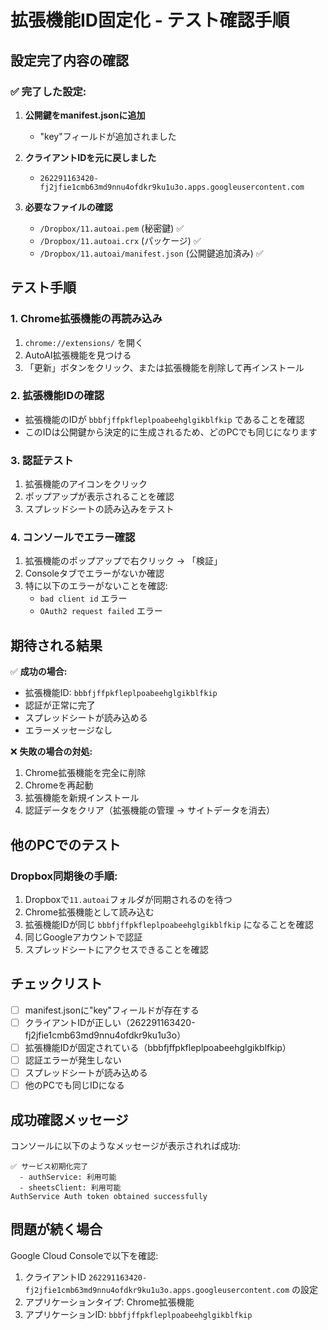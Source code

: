 # 拡張機能ID固定化 - テスト確認手順

## 設定完了内容の確認

### ✅ 完了した設定:
1. **公開鍵をmanifest.jsonに追加** 
   - "key"フィールドが追加されました
   
2. **クライアントIDを元に戻しました**
   - `262291163420-fj2jfie1cmb63md9nnu4ofdkr9ku1u3o.apps.googleusercontent.com`

3. **必要なファイルの確認**
   - `/Dropbox/11.autoai.pem` (秘密鍵) ✅
   - `/Dropbox/11.autoai.crx` (パッケージ) ✅
   - `/Dropbox/11.autoai/manifest.json` (公開鍵追加済み) ✅

## テスト手順

### 1. Chrome拡張機能の再読み込み
1. `chrome://extensions/` を開く
2. AutoAI拡張機能を見つける
3. 「更新」ボタンをクリック、または拡張機能を削除して再インストール

### 2. 拡張機能IDの確認
- 拡張機能のIDが `bbbfjffpkfleplpoabeehglgikblfkip` であることを確認
- このIDは公開鍵から決定的に生成されるため、どのPCでも同じになります

### 3. 認証テスト
1. 拡張機能のアイコンをクリック
2. ポップアップが表示されることを確認
3. スプレッドシートの読み込みをテスト

### 4. コンソールでエラー確認
1. 拡張機能のポップアップで右クリック → 「検証」
2. Consoleタブでエラーがないか確認
3. 特に以下のエラーがないことを確認:
   - `bad client id` エラー
   - `OAuth2 request failed` エラー

## 期待される結果

✅ **成功の場合:**
- 拡張機能ID: `bbbfjffpkfleplpoabeehglgikblfkip`
- 認証が正常に完了
- スプレッドシートが読み込める
- エラーメッセージなし

❌ **失敗の場合の対処:**
1. Chrome拡張機能を完全に削除
2. Chromeを再起動
3. 拡張機能を新規インストール
4. 認証データをクリア（拡張機能の管理 → サイトデータを消去）

## 他のPCでのテスト

### Dropbox同期後の手順:
1. Dropboxで`11.autoai`フォルダが同期されるのを待つ
2. Chrome拡張機能として読み込む
3. 拡張機能IDが同じ `bbbfjffpkfleplpoabeehglgikblfkip` になることを確認
4. 同じGoogleアカウントで認証
5. スプレッドシートにアクセスできることを確認

## チェックリスト

- [ ] manifest.jsonに"key"フィールドが存在する
- [ ] クライアントIDが正しい（262291163420-fj2jfie1cmb63md9nnu4ofdkr9ku1u3o）
- [ ] 拡張機能IDが固定されている（bbbfjffpkfleplpoabeehglgikblfkip）
- [ ] 認証エラーが発生しない
- [ ] スプレッドシートが読み込める
- [ ] 他のPCでも同じIDになる

## 成功確認メッセージ

コンソールに以下のようなメッセージが表示されれば成功:
```
✅ サービス初期化完了
  - authService: 利用可能
  - sheetsClient: 利用可能
AuthService Auth token obtained successfully
```

## 問題が続く場合

Google Cloud Consoleで以下を確認:
1. クライアントID `262291163420-fj2jfie1cmb63md9nnu4ofdkr9ku1u3o.apps.googleusercontent.com` の設定
2. アプリケーションタイプ: Chrome拡張機能
3. アプリケーションID: `bbbfjffpkfleplpoabeehglgikblfkip`
